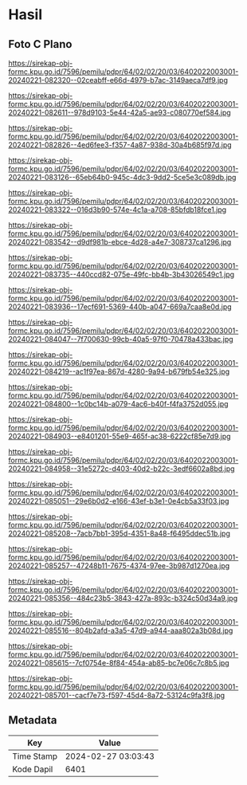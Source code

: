 # Hasil

## Foto C Plano

https://sirekap-obj-formc.kpu.go.id/7596/pemilu/pdpr/64/02/02/20/03/6402022003001-20240221-082320--02ceabff-e66d-4979-b7ac-3149aeca7df9.jpg

https://sirekap-obj-formc.kpu.go.id/7596/pemilu/pdpr/64/02/02/20/03/6402022003001-20240221-082611--978d9103-5e44-42a5-ae93-c080770ef584.jpg

https://sirekap-obj-formc.kpu.go.id/7596/pemilu/pdpr/64/02/02/20/03/6402022003001-20240221-082826--4ed6fee3-f357-4a87-938d-30a4b685f97d.jpg

https://sirekap-obj-formc.kpu.go.id/7596/pemilu/pdpr/64/02/02/20/03/6402022003001-20240221-083126--65eb64b0-945c-4dc3-9dd2-5ce5e3c089db.jpg

https://sirekap-obj-formc.kpu.go.id/7596/pemilu/pdpr/64/02/02/20/03/6402022003001-20240221-083322--016d3b90-574e-4c1a-a708-85bfdb18fce1.jpg

https://sirekap-obj-formc.kpu.go.id/7596/pemilu/pdpr/64/02/02/20/03/6402022003001-20240221-083542--d9df981b-ebce-4d28-a4e7-308737ca1296.jpg

https://sirekap-obj-formc.kpu.go.id/7596/pemilu/pdpr/64/02/02/20/03/6402022003001-20240221-083735--440ccd82-075e-49fc-bb4b-3b43026549c1.jpg

https://sirekap-obj-formc.kpu.go.id/7596/pemilu/pdpr/64/02/02/20/03/6402022003001-20240221-083936--17ecf691-5369-440b-a047-669a7caa8e0d.jpg

https://sirekap-obj-formc.kpu.go.id/7596/pemilu/pdpr/64/02/02/20/03/6402022003001-20240221-084047--7f700630-99cb-40a5-97f0-70478a433bac.jpg

https://sirekap-obj-formc.kpu.go.id/7596/pemilu/pdpr/64/02/02/20/03/6402022003001-20240221-084219--ac1f97ea-867d-4280-9a94-b679fb54e325.jpg

https://sirekap-obj-formc.kpu.go.id/7596/pemilu/pdpr/64/02/02/20/03/6402022003001-20240221-084800--1c0bc14b-a079-4ac6-b40f-f4fa3752d055.jpg

https://sirekap-obj-formc.kpu.go.id/7596/pemilu/pdpr/64/02/02/20/03/6402022003001-20240221-084903--e8401201-55e9-465f-ac38-6222cf85e7d9.jpg

https://sirekap-obj-formc.kpu.go.id/7596/pemilu/pdpr/64/02/02/20/03/6402022003001-20240221-084958--31e5272c-d403-40d2-b22c-3edf6602a8bd.jpg

https://sirekap-obj-formc.kpu.go.id/7596/pemilu/pdpr/64/02/02/20/03/6402022003001-20240221-085051--29e6b0d2-e166-43ef-b3e1-0e4cb5a33f03.jpg

https://sirekap-obj-formc.kpu.go.id/7596/pemilu/pdpr/64/02/02/20/03/6402022003001-20240221-085208--7acb7bb1-395d-4351-8a48-f6495ddec51b.jpg

https://sirekap-obj-formc.kpu.go.id/7596/pemilu/pdpr/64/02/02/20/03/6402022003001-20240221-085257--47248b11-7675-4374-97ee-3b987d1270ea.jpg

https://sirekap-obj-formc.kpu.go.id/7596/pemilu/pdpr/64/02/02/20/03/6402022003001-20240221-085356--484c23b5-3843-427a-893c-b324c50d34a9.jpg

https://sirekap-obj-formc.kpu.go.id/7596/pemilu/pdpr/64/02/02/20/03/6402022003001-20240221-085516--804b2afd-a3a5-47d9-a944-aaa802a3b08d.jpg

https://sirekap-obj-formc.kpu.go.id/7596/pemilu/pdpr/64/02/02/20/03/6402022003001-20240221-085615--7cf0754e-8f84-454a-ab85-bc7e06c7c8b5.jpg

https://sirekap-obj-formc.kpu.go.id/7596/pemilu/pdpr/64/02/02/20/03/6402022003001-20240221-085701--cacf7e73-f597-45d4-8a72-53124c9fa3f8.jpg


## Metadata

| Key        | Value               |
| ---------- | ------------------- |
| Time Stamp | 2024-02-27 03:03:43 |
| Kode Dapil | 6401                |



